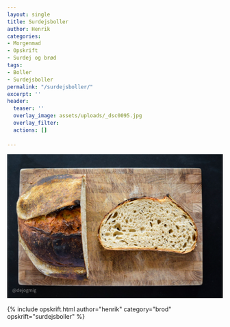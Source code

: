 ```yaml
---
layout: single
title: Surdejsboller
author: Henrik
categories:
- Morgenmad
- Opskrift
- Surdej og brød
tags:
- Boller
- Surdejsboller
permalink: "/surdejsboller/"
excerpt: ''
header:
  teaser: ''
  overlay_image: assets/uploads/_dsc0095.jpg
  overlay_filter: 
  actions: []

---
```

![test](assets/uploads/_dsc0095.jpg)

{% include opskrift.html author="henrik" category="brod" opskrift="surdejsboller" %}